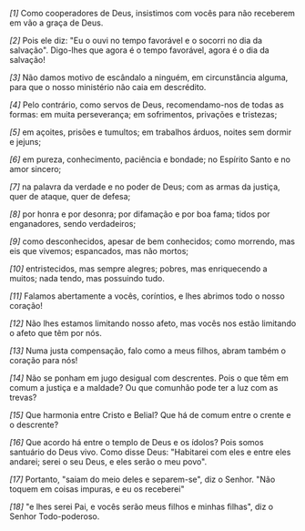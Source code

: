 *[1]* Como cooperadores de Deus, insistimos com vocês para não receberem em vão a graça de Deus.

*[2]* Pois ele diz: "Eu o ouvi no tempo favorável e o socorri no dia da salvação". Digo-lhes que agora é o tempo favorável, agora é o dia da salvação!

*[3]* Não damos motivo de escândalo a ninguém, em circunstância alguma, para que o nosso ministério não caia em descrédito.

*[4]* Pelo contrário, como servos de Deus, recomendamo-nos de todas as formas: em muita perseverança; em sofrimentos, privações e tristezas;

*[5]* em açoites, prisões e tumultos; em trabalhos árduos, noites sem dormir e jejuns;

*[6]* em pureza, conhecimento, paciência e bondade; no Espírito Santo e no amor sincero;

*[7]* na palavra da verdade e no poder de Deus; com as armas da justiça, quer de ataque, quer de defesa;

*[8]* por honra e por desonra; por difamação e por boa fama; tidos por enganadores, sendo verdadeiros;

*[9]* como desconhecidos, apesar de bem conhecidos; como morrendo, mas eis que vivemos; espancados, mas não mortos;

*[10]* entristecidos, mas sempre alegres; pobres, mas enriquecendo a muitos; nada tendo, mas possuindo tudo.

*[11]* Falamos abertamente a vocês, coríntios, e lhes abrimos todo o nosso coração!

*[12]* Não lhes estamos limitando nosso afeto, mas vocês nos estão limitando o afeto que têm por nós.

*[13]* Numa justa compensação, falo como a meus filhos, abram também o coração para nós!

*[14]* Não se ponham em jugo desigual com descrentes. Pois o que têm em comum a justiça e a maldade? Ou que comunhão pode ter a luz com as trevas?

*[15]* Que harmonia entre Cristo e Belial? Que há de comum entre o crente e o descrente?

*[16]* Que acordo há entre o templo de Deus e os ídolos? Pois somos santuário do Deus vivo. Como disse Deus: "Habitarei com eles e entre eles andarei; serei o seu Deus, e eles serão o meu povo".

*[17]* Portanto, "saiam do meio deles e separem-se", diz o Senhor. "Não toquem em coisas impuras, e eu os receberei"

*[18]* "e lhes serei Pai, e vocês serão meus filhos e minhas filhas", diz o Senhor Todo-poderoso.

